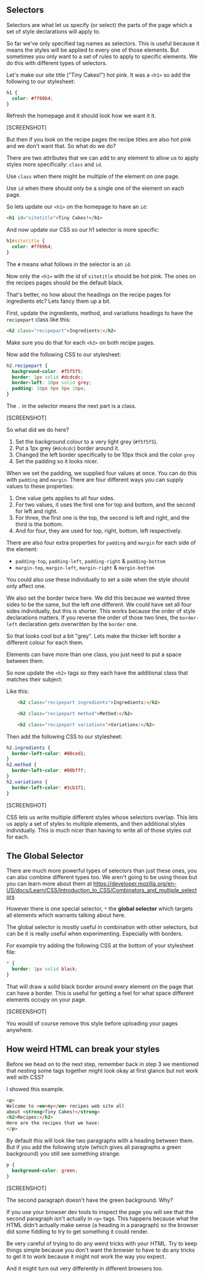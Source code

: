## Selectors

Selectors are what let us specify (or select) the parts of the page which a set of style declarations will apply to.

So far we've only specified tag names as selectors.
This is useful because it means the styles will be applied to every one of those elements.
But sometimes you only want to a set of rules to apply to specific elements.
We do this with different types of selectors.

Let's make our site title ("Tiny Cakes!") hot pink.
It was a `<h1>` so add the following to our stylesheet:

```css
h1 {
  color: #ff69b4;
}
```

Refresh the homepage and it should look how we want it it.  

[SCREENSHOT]

But then if you look on the recipe pages the recipe titles are also hot pink and we don't want that.
So what do we do?

There are two attributes that we can add to any element to allow us to apply styles more specifically: `class` and `id`.

Use `class` when there might be multiple of the element on one page.  

Use `id` when there should only be a single one of the element on each page.

So lets update our `<h1>` on the homepage to have an `id`:

```html
<h1 id="sitetitle">Tiny Cakes!</h1>
```

And now update our CSS so our h1 selector is more specific:

```css
h1#sitetitle {
  color: #ff69b4;
}
```

The `#` means what follows in the selector is an `id`.

Now only the `<h1>` with the id of `sitetitle` should be hot pink.  The ones on the recipes pages should be the default black.

That's better, no how about the headings on the recipe pages for ingredients etc?  Lets fancy them up a bit.

First, update the ingredients, method, and variations headings to have the `recipepart` class like this:

```html
<h2 class="recipepart">Ingredients:</h2>
```

Make sure you do that for each `<h2>` on both recipe pages.

Now add the following CSS to our stylesheet:

```css
h2.recipepart {
  background-color: #f5f5f5;
  border: 1px solid #dcdcdc;
  border-left: 10px solid grey;
  padding: 10px 0px 8px 10px;
}
```

The `.` in the selector means the next part is a class.

[SCREENSHOT]

So what did we do here?

1. Set the background colour to a very light grey (`#f5f5f5`).
2. Put a 1px grey (`#dcdcdc`) border around it.
3. Changed the left border specifically to be 10px thick and the color `grey`
4. Set the padding so it looks nicer.

When we set the padding, we supplied four values at once.
You can do this with `padding` and `margin`.
There are four different ways you can supply values to these properties:

1. One value gets applies to all four sides.  
2. For two values, it uses the first one for top and bottom, and the second for left and right.  
3. For three, the first one is the top, the second is left and right, and the third is the bottom.  
4. And for four, they are used for top, right, bottom, left respectively.

There are also four extra properties for `padding` and `margin` for each side of the element:

 * `padding-top`, `padding-left`, `padding-right` & `padding-bottom`
 * `margin-top`, `margin-left`, `margin-right` & `margin-bottom`

You could also use these individually to set a side when the style should only affect one.

We also set the border twice here.
We did this because we wanted three sides to be the same, but the left one different.
We could have set all four sides individually, but this is shorter.
This works because the order of style declarations matters.
If you reverse the order of those two lines, the `border-left` declaration gets overwritten by the `border` one.

So that looks cool but a bit "grey".
Lets make the thicker left border a different colour for each them.

Elements can have more than one class, you just need to put a space between them.

So now update the `<h2>` tags so they each have the additional class that matches their subject:

Like this:

```html
    <h2 class="recipepart ingredients">Ingredients:</h2>

    <h2 class="recipepart method">Method:</h2>

    <h2 class="recipepart variations">Variations:</h2>
```

Then add the following CSS to our stylesheet:

```css
h2.ingredients {
  border-left-color: #00ced1;
}
h2.method {
  border-left-color: #00bfff;
}
h2.variations {
  border-left-color: #3cb371;
}
```

[SCREENSHOT]

CSS lets us write multiple different styles whose selectors overlap.
This lets us apply a set of styles to multiple elements, and then additional styles individually.
This is much nicer than having to write all of those styles out for each.

## The Global Selector

There are much more powerful types of selectors than just these ones, you can also combine different types too.  We aren't going to be using those but you can learn more about them at https://developer.mozilla.org/en-US/docs/Learn/CSS/Introduction_to_CSS/Combinators_and_multiple_selectors

However there is one special selector, `*` the **global selector** which targets all elements which warrants talking about here.

The global selector is mostly useful in combination with other selectors, but can be it is really useful when experimenting. Especially with borders.

For example try adding the following CSS at the bottom of your stylesheet file:

```css
* {
  border: 1px solid black;
}
```

That will draw a solid black border around every element on the page that can have a border.
This is useful for getting a feel for what space different elements occupy on your page.  

[SCREENSHOT]

You would of course remove this style before uploading your pages anywhere.

## How weird HTML can break your styles

Before we head on to the next step, remember back in step 3 we mentioned that nesting some tags together might look okay at first glance but not work well with CSS?

I showed this example.

```html
<p>
Welcome to <em>my</em> recipes web site all
about <strong>Tiny Cakes!</strong>
<h2>Recipes:</h2>
Here are the recipes that we have:
</p>
```

By default this will look like two paragraphs with a heading between them.
But if you add the following style (which gives all paragraphs a green background) you still see something strange.

```css
p {
  background-color: green;
}
```


[SCREENSHOT]

The second paragraph doesn't have the green background.  Why?

If you use your browser dev tools to inspect the page you will see that the second paragraph isn't actually in `<p>` tags.
This happens because what the HTML didn't actually make sense (a heading in a paragraph) so the browser did some fiddling to try to get something it could render.

Be very careful of trying to do any weird tricks with your HTML.
Try to keep things simple because you don't want the browser to have to do any tricks to get it to work because it might not work the way you expect.

And it might turn out very differently in different browsers too.
